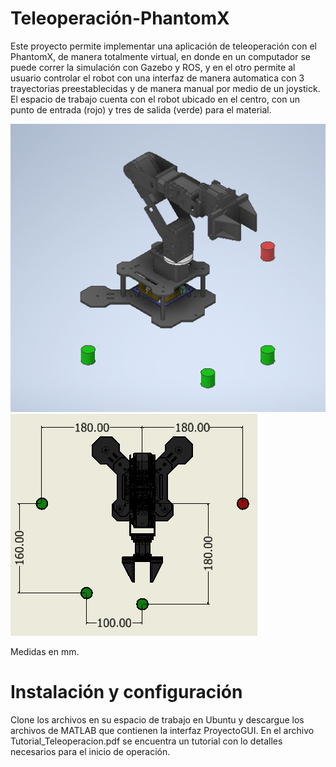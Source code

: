 # Teleoperación-PhantomX
Este proyecto permite implementar una aplicación de teleoperación con el PhantomX, de manera totalmente virtual, en donde en un computador se puede correr la simulación con Gazebo y ROS, y en el otro permite al usuario controlar el robot con una interfaz de manera automatica con 3 trayectorias preestablecidas y de manera manual por medio de un joystick. El espacio de trabajo cuenta con el robot ubicado en el centro, con un punto de entrada (rojo) y tres de salida (verde) para el material.

![Phantom X Espacio de trabajo](/Plano_de_trabajo_1.PNG?raw=true "Phantom X Espacio de trabajo")![Phantom X Espacio de trabajo1](/Plano_de_trabajo_2.PNG?raw=true "Phantom X Espacio de trabajo1")

Medidas en mm.


# Instalación y configuración
Clone los archivos en su espacio de trabajo en Ubuntu y descargue los archivos de MATLAB que contienen la interfaz ProyectoGUI. En el archivo Tutorial_Teleoperacion.pdf se encuentra un tutorial con lo detalles necesarios para el inicio de operación.




